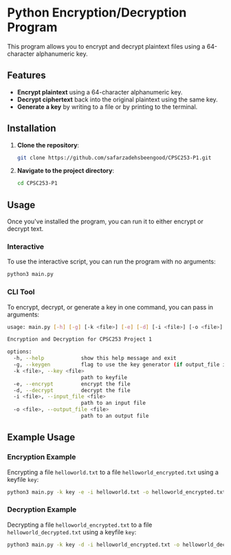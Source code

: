 
# Python Encryption/Decryption Program

This program allows you to encrypt and decrypt plaintext files using a 64-character alphanumeric key.

## Features
- **Encrypt plaintext** using a 64-character alphanumeric key.
- **Decrypt ciphertext** back into the original plaintext using the same key.
- **Generate a key** by writing to a file or by printing to the terminal.

## Installation

1. **Clone the repository**:
   ```bash
   git clone https://github.com/safarzadehsbeengood/CPSC253-P1.git
   ```

2. **Navigate to the project directory**:
   ```bash
   cd CPSC253-P1
   ```

## Usage

Once you've installed the program, you can run it to either encrypt or decrypt text.

### Interactive
To use the interactive script, you can run the program with no arguments:
```bash
python3 main.py
```

### CLI Tool
To encrypt, decrypt, or generate a key in one command, you can pass in arguments:
```bash
usage: main.py [-h] [-g] [-k <file>] [-e] [-d] [-i <file>] [-o <file>]

Encryption and Decryption for CPSC253 Project 1

options:
  -h, --help            show this help message and exit
  -g, --keygen          flag to use the key generator (if output_file is given, will be written there)
  -k <file>, --key <file>
                        path to keyfile
  -e, --encrypt         encrypt the file
  -d, --decrypt         decrypt the file
  -i <file>, --input_file <file>
                        path to an input file
  -o <file>, --output_file <file>
                        path to an output file
```
## Example Usage

### Encryption Example
Encrypting a file `helloworld.txt` to a file `helloworld_encrypted.txt` using a keyfile `key`:

```bash
python3 main.py -k key -e -i helloworld.txt -o helloworld_encrypted.txt
```

### Decryption Example
Decrypting a file `helloworld_encrypted.txt` to a file `helloworld_decrypted.txt` using a keyfile `key`:

```bash
python3 main.py -k key -d -i helloworld_encrypted.txt -o helloworld_decrypted.txt
```